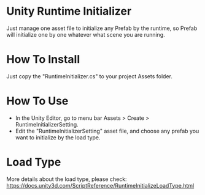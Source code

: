 # Unity Runtime Initializer
Just manage one asset file to initialize any Prefab by the runtime, so Prefab will initialize one by one whatever what scene you are running.

# How To Install
Just copy the "RuntimeInitializer.cs" to your project Assets folder.

# How To Use
- In the Unity Editor, go to menu bar Assets > Create > RuntimeInitializerSetting.
- Edit the "RuntimeInitializerSetting" asset file, and choose any prefab you want to initialize by the load type.

# Load Type
More details about the load type, please check: https://docs.unity3d.com/ScriptReference/RuntimeInitializeLoadType.html
